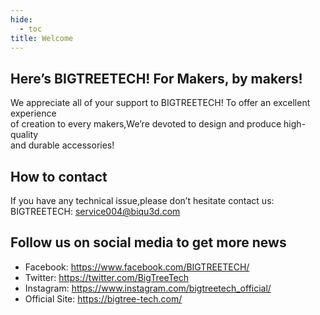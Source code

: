 ```yaml
---
hide:
  - toc
title: Welcome
---
```


## Here’s BIGTREETECH! For Makers, by makers!

<p>We appreciate all of your support to BIGTREETECH! To offer an excellent experience<br> of creation to every makers,We’re devoted to design and produce high-quality <br>and durable accessories!</p>

## How to contact

If you have any technical issue,please don’t hesitate contact us:<br/> 
BIGTREETECH: service004@biqu3d.com

## Follow us on social media to get more news

* Facebook: https://www.facebook.com/BIGTREETECH/
* Twitter: https://twitter.com/BigTreeTech
* Instagram: https://www.instagram.com/bigtreetech_official/
* Official Site: https://bigtree-tech.com/

